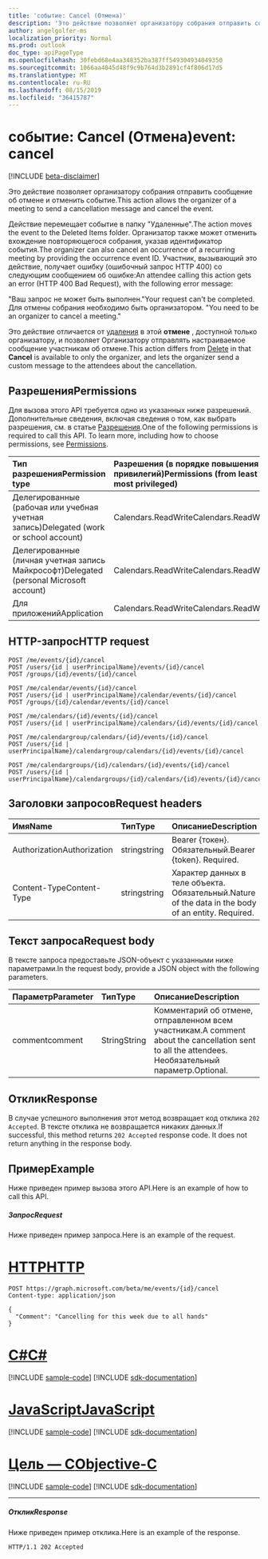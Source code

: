 ```yaml
---
title: 'событие: Cancel (Отмена)'
description: 'Это действие позволяет организатору собрания отправить сообщение об отмене и отменить событие. '
author: angelgolfer-ms
localization_priority: Normal
ms.prod: outlook
doc_type: apiPageType
ms.openlocfilehash: 30febd68e4aa348352ba387ff549304934049350
ms.sourcegitcommit: 1066aa4045d48f9c9b764d3b2891cf4f806d17d5
ms.translationtype: MT
ms.contentlocale: ru-RU
ms.lasthandoff: 08/15/2019
ms.locfileid: "36415787"
---
```

# <a name="event-cancel"></a><span data-ttu-id="a8f52-103">событие: Cancel (Отмена)</span><span class="sxs-lookup"><span data-stu-id="a8f52-103">event: cancel</span></span>

[!INCLUDE [beta-disclaimer](../../includes/beta-disclaimer.md)]

<span data-ttu-id="a8f52-104">Это действие позволяет организатору собрания отправить сообщение об отмене и отменить событие.</span><span class="sxs-lookup"><span data-stu-id="a8f52-104">This action allows the organizer of a meeting to send a cancellation message and cancel the event.</span></span> 

<span data-ttu-id="a8f52-105">Действие перемещает событие в папку "Удаленные".</span><span class="sxs-lookup"><span data-stu-id="a8f52-105">The action moves the event to the Deleted Items folder.</span></span> <span data-ttu-id="a8f52-106">Организатор также может отменить вхождение повторяющегося собрания, указав идентификатор события.</span><span class="sxs-lookup"><span data-stu-id="a8f52-106">The organizer can also cancel an occurrence of a recurring meeting by providing the occurrence event ID.</span></span> <span data-ttu-id="a8f52-107">Участник, вызывающий это действие, получает ошибку (ошибочный запрос HTTP 400) со следующим сообщением об ошибке:</span><span class="sxs-lookup"><span data-stu-id="a8f52-107">An attendee calling this action gets an error (HTTP 400 Bad Request), with the following error message:</span></span>

<span data-ttu-id="a8f52-108">"Ваш запрос не может быть выполнен.</span><span class="sxs-lookup"><span data-stu-id="a8f52-108">"Your request can't be completed.</span></span> <span data-ttu-id="a8f52-109">Для отмены собрания необходимо быть организатором. "</span><span class="sxs-lookup"><span data-stu-id="a8f52-109">You need to be an organizer to cancel a meeting."</span></span>

<span data-ttu-id="a8f52-110">Это действие отличается от [удаления](event-delete.md) в этой **отмене** , доступной только организатору, и позволяет Организатору отправлять настраиваемое сообщение участникам об отмене.</span><span class="sxs-lookup"><span data-stu-id="a8f52-110">This action differs from [Delete](event-delete.md) in that **Cancel** is available to only the organizer, and lets the organizer send a custom message to the attendees about the cancellation.</span></span>

## <a name="permissions"></a><span data-ttu-id="a8f52-111">Разрешения</span><span class="sxs-lookup"><span data-stu-id="a8f52-111">Permissions</span></span>
<span data-ttu-id="a8f52-p103">Для вызова этого API требуется одно из указанных ниже разрешений. Дополнительные сведения, включая сведения о том, как выбрать разрешения, см. в статье [Разрешения](/graph/permissions-reference).</span><span class="sxs-lookup"><span data-stu-id="a8f52-p103">One of the following permissions is required to call this API. To learn more, including how to choose permissions, see [Permissions](/graph/permissions-reference).</span></span>

|<span data-ttu-id="a8f52-114">Тип разрешения</span><span class="sxs-lookup"><span data-stu-id="a8f52-114">Permission type</span></span>      | <span data-ttu-id="a8f52-115">Разрешения (в порядке повышения привилегий)</span><span class="sxs-lookup"><span data-stu-id="a8f52-115">Permissions (from least to most privileged)</span></span>              |
|:--------------------|:---------------------------------------------------------|
|<span data-ttu-id="a8f52-116">Делегированные (рабочая или учебная учетная запись)</span><span class="sxs-lookup"><span data-stu-id="a8f52-116">Delegated (work or school account)</span></span> | <span data-ttu-id="a8f52-117">Calendars.ReadWrite</span><span class="sxs-lookup"><span data-stu-id="a8f52-117">Calendars.ReadWrite</span></span>    |
|<span data-ttu-id="a8f52-118">Делегированные (личная учетная запись Майкрософт)</span><span class="sxs-lookup"><span data-stu-id="a8f52-118">Delegated (personal Microsoft account)</span></span> | <span data-ttu-id="a8f52-119">Calendars.ReadWrite</span><span class="sxs-lookup"><span data-stu-id="a8f52-119">Calendars.ReadWrite</span></span>    |
|<span data-ttu-id="a8f52-120">Для приложений</span><span class="sxs-lookup"><span data-stu-id="a8f52-120">Application</span></span> | <span data-ttu-id="a8f52-121">Calendars.ReadWrite</span><span class="sxs-lookup"><span data-stu-id="a8f52-121">Calendars.ReadWrite</span></span> |

## <a name="http-request"></a><span data-ttu-id="a8f52-122">HTTP-запрос</span><span class="sxs-lookup"><span data-stu-id="a8f52-122">HTTP request</span></span>
<!-- { "blockType": "ignored" } -->
```http
POST /me/events/{id}/cancel
POST /users/{id | userPrincipalName}/events/{id}/cancel
POST /groups/{id}/events/{id}/cancel

POST /me/calendar/events/{id}/cancel
POST /users/{id | userPrincipalName}/calendar/events/{id}/cancel
POST /groups/{id}/calendar/events/{id}/cancel

POST /me/calendars/{id}/events/{id}/cancel
POST /users/{id | userPrincipalName}/calendars/{id}/events/{id}/cancel

POST /me/calendargroup/calendars/{id}/events/{id}/cancel
POST /users/{id | userPrincipalName}/calendargroup/calendars/{id}/events/{id}/cancel

POST /me/calendargroups/{id}/calendars/{id}/events/{id}/cancel
POST /users/{id | userPrincipalName}/calendargroups/{id}/calendars/{id}/events/{id}/cancel
```
## <a name="request-headers"></a><span data-ttu-id="a8f52-123">Заголовки запросов</span><span class="sxs-lookup"><span data-stu-id="a8f52-123">Request headers</span></span>
| <span data-ttu-id="a8f52-124">Имя</span><span class="sxs-lookup"><span data-stu-id="a8f52-124">Name</span></span>       | <span data-ttu-id="a8f52-125">Тип</span><span class="sxs-lookup"><span data-stu-id="a8f52-125">Type</span></span> | <span data-ttu-id="a8f52-126">Описание</span><span class="sxs-lookup"><span data-stu-id="a8f52-126">Description</span></span>|
|:---------------|:--------|:----------|
| <span data-ttu-id="a8f52-127">Authorization</span><span class="sxs-lookup"><span data-stu-id="a8f52-127">Authorization</span></span>  | <span data-ttu-id="a8f52-128">string</span><span class="sxs-lookup"><span data-stu-id="a8f52-128">string</span></span>  | <span data-ttu-id="a8f52-p104">Bearer {токен}. Обязательный.</span><span class="sxs-lookup"><span data-stu-id="a8f52-p104">Bearer {token}. Required.</span></span> |
| <span data-ttu-id="a8f52-131">Content-Type</span><span class="sxs-lookup"><span data-stu-id="a8f52-131">Content-Type</span></span> | <span data-ttu-id="a8f52-132">string</span><span class="sxs-lookup"><span data-stu-id="a8f52-132">string</span></span>  | <span data-ttu-id="a8f52-p105">Характер данных в теле объекта. Обязательный.</span><span class="sxs-lookup"><span data-stu-id="a8f52-p105">Nature of the data in the body of an entity. Required.</span></span> |

## <a name="request-body"></a><span data-ttu-id="a8f52-135">Текст запроса</span><span class="sxs-lookup"><span data-stu-id="a8f52-135">Request body</span></span>
<span data-ttu-id="a8f52-136">В тексте запроса предоставьте JSON-объект с указанными ниже параметрами.</span><span class="sxs-lookup"><span data-stu-id="a8f52-136">In the request body, provide a JSON object with the following parameters.</span></span>

| <span data-ttu-id="a8f52-137">Параметр</span><span class="sxs-lookup"><span data-stu-id="a8f52-137">Parameter</span></span>    | <span data-ttu-id="a8f52-138">Тип</span><span class="sxs-lookup"><span data-stu-id="a8f52-138">Type</span></span>   |<span data-ttu-id="a8f52-139">Описание</span><span class="sxs-lookup"><span data-stu-id="a8f52-139">Description</span></span>|
|:---------------|:--------|:----------|
|<span data-ttu-id="a8f52-140">comment</span><span class="sxs-lookup"><span data-stu-id="a8f52-140">comment</span></span>|<span data-ttu-id="a8f52-141">String</span><span class="sxs-lookup"><span data-stu-id="a8f52-141">String</span></span>|<span data-ttu-id="a8f52-142">Комментарий об отмене, отправленном всем участникам.</span><span class="sxs-lookup"><span data-stu-id="a8f52-142">A comment about the cancellation sent to all the attendees.</span></span> <span data-ttu-id="a8f52-143">Необязательный параметр.</span><span class="sxs-lookup"><span data-stu-id="a8f52-143">Optional.</span></span>|

## <a name="response"></a><span data-ttu-id="a8f52-144">Отклик</span><span class="sxs-lookup"><span data-stu-id="a8f52-144">Response</span></span>

<span data-ttu-id="a8f52-p107">В случае успешного выполнения этот метод возвращает код отклика `202 Accepted`. В тексте отклика не возвращается никаких данных.</span><span class="sxs-lookup"><span data-stu-id="a8f52-p107">If successful, this method returns `202 Accepted` response code. It does not return anything in the response body.</span></span>

## <a name="example"></a><span data-ttu-id="a8f52-147">Пример</span><span class="sxs-lookup"><span data-stu-id="a8f52-147">Example</span></span>
<span data-ttu-id="a8f52-148">Ниже приведен пример вызова этого API.</span><span class="sxs-lookup"><span data-stu-id="a8f52-148">Here is an example of how to call this API.</span></span>
##### <a name="request"></a><span data-ttu-id="a8f52-149">Запрос</span><span class="sxs-lookup"><span data-stu-id="a8f52-149">Request</span></span>
<span data-ttu-id="a8f52-150">Ниже приведен пример запроса.</span><span class="sxs-lookup"><span data-stu-id="a8f52-150">Here is an example of the request.</span></span>

# <a name="httptabhttp"></a>[<span data-ttu-id="a8f52-151">HTTP</span><span class="sxs-lookup"><span data-stu-id="a8f52-151">HTTP</span></span>](#tab/http)
<!-- {
  "blockType": "request",
  "name": "event_cancel"
}-->
```http
POST https://graph.microsoft.com/beta/me/events/{id}/cancel
Content-type: application/json

{
  "Comment": "Cancelling for this week due to all hands"
}
```
# <a name="ctabcsharp"></a>[<span data-ttu-id="a8f52-152">C#</span><span class="sxs-lookup"><span data-stu-id="a8f52-152">C#</span></span>](#tab/csharp)
[!INCLUDE [sample-code](../includes/snippets/csharp/event-cancel-csharp-snippets.md)]
[!INCLUDE [sdk-documentation](../includes/snippets/snippets-sdk-documentation-link.md)]

# <a name="javascripttabjavascript"></a>[<span data-ttu-id="a8f52-153">JavaScript</span><span class="sxs-lookup"><span data-stu-id="a8f52-153">JavaScript</span></span>](#tab/javascript)
[!INCLUDE [sample-code](../includes/snippets/javascript/event-cancel-javascript-snippets.md)]
[!INCLUDE [sdk-documentation](../includes/snippets/snippets-sdk-documentation-link.md)]

# <a name="objective-ctabobjc"></a>[<span data-ttu-id="a8f52-154">Цель — C</span><span class="sxs-lookup"><span data-stu-id="a8f52-154">Objective-C</span></span>](#tab/objc)
[!INCLUDE [sample-code](../includes/snippets/objc/event-cancel-objc-snippets.md)]
[!INCLUDE [sdk-documentation](../includes/snippets/snippets-sdk-documentation-link.md)]

---


##### <a name="response"></a><span data-ttu-id="a8f52-155">Отклик</span><span class="sxs-lookup"><span data-stu-id="a8f52-155">Response</span></span>
<span data-ttu-id="a8f52-156">Ниже приведен пример отклика.</span><span class="sxs-lookup"><span data-stu-id="a8f52-156">Here is an example of the response.</span></span>
<!-- {
  "blockType": "response",
  "truncated": true
} -->
```http
HTTP/1.1 202 Accepted
```

<!-- uuid: 8fcb5dbc-d5aa-4681-8e31-b001d5168d79
2015-10-25 14:57:30 UTC -->
<!--
{
  "type": "#page.annotation",
  "description": "event: cancel",
  "keywords": "",
  "section": "documentation",
  "tocPath": "",
  "suppressions": [
  ]
}
-->
